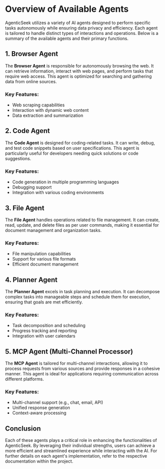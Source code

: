 # Overview of Available Agents

AgenticSeek utilizes a variety of AI agents designed to perform specific tasks autonomously while ensuring data privacy and efficiency. Each agent is tailored to handle distinct types of interactions and operations. Below is a summary of the available agents and their primary functions.

## 1. Browser Agent
The **Browser Agent** is responsible for autonomously browsing the web. It can retrieve information, interact with web pages, and perform tasks that require web access. This agent is optimized for searching and gathering data from online sources.

### Key Features:
- Web scraping capabilities
- Interaction with dynamic web content
- Data extraction and summarization

## 2. Code Agent
The **Code Agent** is designed for coding-related tasks. It can write, debug, and test code snippets based on user specifications. This agent is particularly useful for developers needing quick solutions or code suggestions.

### Key Features:
- Code generation in multiple programming languages
- Debugging support
- Integration with various coding environments

## 3. File Agent
The **File Agent** handles operations related to file management. It can create, read, update, and delete files as per user commands, making it essential for document management and organization tasks.

### Key Features:
- File manipulation capabilities
- Support for various file formats
- Efficient document management

## 4. Planner Agent
The **Planner Agent** excels in task planning and execution. It can decompose complex tasks into manageable steps and schedule them for execution, ensuring that goals are met efficiently.

### Key Features:
- Task decomposition and scheduling
- Progress tracking and reporting
- Integration with user calendars

## 5. MCP Agent (Multi-Channel Processor)
The **MCP Agent** is tailored for multi-channel interactions, allowing it to process requests from various sources and provide responses in a cohesive manner. This agent is ideal for applications requiring communication across different platforms.

### Key Features:
- Multi-channel support (e.g., chat, email, API)
- Unified response generation
- Context-aware processing

## Conclusion
Each of these agents plays a critical role in enhancing the functionalities of AgenticSeek. By leveraging their individual strengths, users can achieve a more efficient and streamlined experience while interacting with the AI. For further details on each agent's implementation, refer to the respective documentation within the project.
